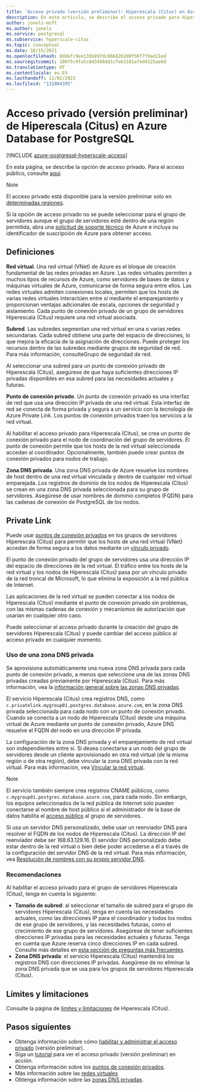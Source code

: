 ```yaml
---
title: 'Acceso privado (versión preliminar): Hiperescala (Citus) en Azure Database for PostgreSQL'
description: En este artículo, se describe el acceso privado para Hiperescala (Citus) en Azure Database for PostgreSQL.
author: jonels-msft
ms.author: jonels
ms.service: postgresql
ms.subservice: hyperscale-citus
ms.topic: conceptual
ms.date: 10/15/2021
ms.openlocfilehash: 8ddefc9ee135b897dc866826208f50f7f9ad21ed
ms.sourcegitcommit: 106f5c9fa5c6d3498dd1cfe63181a7ed4125ae6d
ms.translationtype: HT
ms.contentlocale: es-ES
ms.lasthandoff: 11/02/2021
ms.locfileid: "131084395"
---
```

# <a name="private-access-preview-in-azure-database-for-postgresql---hyperscale-citus"></a>Acceso privado (versión preliminar) de Hiperescala (Citus) en Azure Database for PostgreSQL

[!INCLUDE [azure-postgresql-hyperscale-access](../../includes/azure-postgresql-hyperscale-access.md)]

En esta página, se describe la opción de acceso privado. Para el acceso público, consulte [aquí](concepts-hyperscale-firewall-rules.md).

> [!NOTE]
>
> El acceso privado está disponible para la versión preliminar solo en [determinadas regiones](concepts-hyperscale-limits.md#regions).
>
> Si la opción de acceso privado no se puede seleccionar para el grupo de servidores aunque el grupo de servidores esté dentro de una región permitida, abra una [solicitud de soporte técnico](https://portal.azure.com/#blade/Microsoft_Azure_Support/HelpAndSupportBlade/newsupportrequest) de Azure e incluya su identificador de suscripción de Azure para obtener acceso.

## <a name="definitions"></a>Definiciones

**Red virtual**. Una red virtual (VNet) de Azure es el bloque de creación fundamental de las redes privadas en Azure. Las redes virtuales permiten a muchos tipos de recursos de Azure, como servidores de bases de datos y máquinas virtuales de Azure, comunicarse de forma segura entre ellos. Las redes virtuales admiten conexiones locales, permiten que los hosts de varias redes virtuales interactúen entre sí mediante el emparejamiento y proporcionan ventajas adicionales de escala, opciones de seguridad y aislamiento. Cada punto de conexión privado de un grupo de servidores Hiperescala (Citus) requiere una red virtual asociada.

**Subred**. Las subredes segmentan una red virtual en una o varias redes secundarias.
Cada subred obtiene una parte del espacio de direcciones, lo que mejora la eficacia de la asignación de direcciones.  Puede proteger los recursos dentro de las subredes mediante grupos de seguridad de red. Para más información, consulteGrupo de seguridad de red.

Al seleccionar una subred para un punto de conexión privado de Hiperescala (Citus), asegúrese de que haya suficientes direcciones IP privadas disponibles en esa subred para las necesidades actuales y futuras.

**Punto de conexión privado**. Un punto de conexión privado es una interfaz de red que usa una dirección IP privada de una red virtual. Esta interfaz de red se conecta de forma privada y segura a un servicio con la tecnología de Azure Private Link. Los puntos de conexión privados traen los servicios a la red virtual.

Al habilitar el acceso privado para Hiperescala (Citus), se crea un punto de conexión privado para el nodo de coordinación del grupo de servidores. El punto de conexión permite que los hosts de la red virtual seleccionada accedan al coordinador. Opcionalmente, también puede crear puntos de conexión privados para nodos de trabajo.

**Zona DNS privada**. Una zona DNS privada de Azure resuelve los nombres de host dentro de una red virtual vinculada y dentro de cualquier red virtual emparejada. Los registros de dominio de los nodos de Hiperescala (Citus) se crean en una zona DNS privada seleccionada para su grupo de servidores.  Asegúrese de usar nombres de dominio completos (FQDN) para las cadenas de conexión de PostgreSQL de los nodos.

## <a name="private-link"></a>Private Link

Puede usar [puntos de conexión privados](../private-link/private-endpoint-overview.md) en los grupos de servidores Hiperescala (Citus) para permitir que los hosts de una red virtual (VNet) accedan de forma segura a los datos mediante un [vínculo privado](../private-link/private-link-overview.md).

El punto de conexión privado del grupo de servidores usa una dirección IP del espacio de direcciones de la red virtual. El tráfico entre los hosts de la red virtual y los nodos de Hiperescala (Citus) pasa por un vínculo privado de la red troncal de Microsoft, lo que elimina la exposición a la red pública de Internet.

Las aplicaciones de la red virtual se pueden conectar a los nodos de Hiperescala (Citus) mediante el punto de conexión privado sin problemas, con las mismas cadenas de conexión y mecanismos de autorización que usarían en cualquier otro caso.

Puede seleccionar el acceso privado durante la creación del grupo de servidores Hiperescala (Citus) y puede cambiar del acceso público al acceso privado en cualquier momento.

### <a name="using-a-private-dns-zone"></a>Uso de una zona DNS privada

Se aprovisiona automáticamente una nueva zona DNS privada para cada punto de conexión privado, a menos que seleccione una de las zonas DNS privadas creadas previamente por Hiperescala (Citus). Para más información, vea la [información general sobre las zonas DNS privadas](../dns/private-dns-overview.md).

El servicio Hiperescala (Citus) crea registros DNS, como `c.privatelink.mygroup01.postgres.database.azure.com`, en la zona DNS privada seleccionada para cada nodo con un punto de conexión privado. Cuando se conecta a un nodo de Hiperescala (Citus) desde una máquina virtual de Azure mediante un punto de conexión privado, Azure DNS resuelve el FQDN del nodo en una dirección IP privada.

La configuración de la zona DNS privada y el emparejamiento de red virtual son independientes entre sí. Si desea conectarse a un nodo del grupo de servidores desde un cliente aprovisionado en otra red virtual (de la misma región o de otra región), debe vincular la zona DNS privada con la red virtual. Para más información, vea [Vincular la red virtual](../dns/private-dns-getstarted-portal.md#link-the-virtual-network).

> [!NOTE]
>
> El servicio también siempre crea registros CNAME públicos, como `c.mygroup01.postgres.database.azure.com`, para cada nodo. Sin embargo, los equipos seleccionados de la red pública de Internet solo pueden conectarse al nombre de host público si el administrador de la base de datos habilita el [acceso público](concepts-hyperscale-firewall-rules.md) al grupo de servidores.

Si usa un servidor DNS personalizado, debe usar un reenviador DNS para resolver el FQDN de los nodos de Hiperescala (Citus). La dirección IP del reenviador debe ser 168.63.129.16. El servidor DNS personalizado debe estar dentro de la red virtual o bien debe poder accederse a él a través de la configuración del servidor DNS de la red virtual. Para más información, vea [Resolución de nombres con su propio servidor DNS](../virtual-network/virtual-networks-name-resolution-for-vms-and-role-instances.md#name-resolution-that-uses-your-own-dns-server).

### <a name="recommendations"></a>Recomendaciones

Al habilitar el acceso privado para el grupo de servidores Hiperescala (Citus), tenga en cuenta lo siguiente:

* **Tamaño de subred**: al seleccionar el tamaño de subred para el grupo de servidores Hiperescala (Citus), tenga en cuenta las necesidades actuales, como las direcciones IP para el coordinador y todos los nodos de ese grupo de servidores, y las necesidades futuras, como el crecimiento de ese grupo de servidores. Asegúrese de tener suficientes direcciones IP privadas para las necesidades actuales y futuras. Tenga en cuenta que Azure reserva cinco direcciones IP en cada subred.
  Consulte más detalles en [esta sección de preguntas más frecuentes](../virtual-network/virtual-networks-faq.md#configuration).
* **Zona DNS privada**: el servicio Hiperescala (Citus) mantendrá los registros DNS con direcciones IP privadas. Asegúrese de no eliminar la zona DNS privada que se usa para los grupos de servidores Hiperescala (Citus).

## <a name="limits-and-limitations"></a>Límites y limitaciones

Consulte la página de [límites y limitaciones](concepts-hyperscale-limits.md) de Hiperescala (Citus).

## <a name="next-steps"></a>Pasos siguientes

* Obtenga información sobre cómo [habilitar y administrar el acceso privado](howto-hyperscale-private-access.md) (versión preliminar).
* Siga un [tutorial](tutorial-hyperscale-private-access.md) para ver el acceso privado (versión preliminar) en acción.
* Obtenga información sobre los [puntos de conexión privados](../private-link/private-endpoint-overview.md).
* Más información sobre las [redes virtuales](../virtual-network/concepts-and-best-practices.md)
* Obtenga información sobre las [zonas DNS privadas](../dns/private-dns-overview.md).
